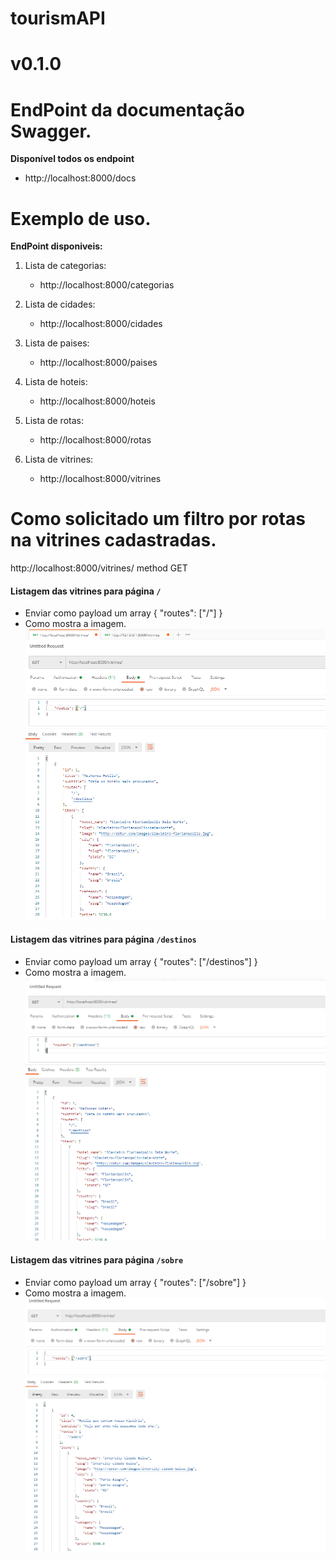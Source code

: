 # tourismAPI

# v0.1.0

# EndPoint da documentação Swagger.
**Disponível todos os endpoint**

* http://localhost:8000/docs 

# Exemplo de uso.


**EndPoint disponiveis:**

1. Lista de categorias:
    * http://localhost:8000/categorias

2. Lista de cidades:
    * http://localhost:8000/cidades

3. Lista de paises:
    * http://localhost:8000/paises

4. Lista de hoteis:
    * http://localhost:8000/hoteis

5. Lista de rotas:
    * http://localhost:8000/rotas

6. Lista de vitrines:
    * http://localhost:8000/vitrines


# Como solicitado um filtro por rotas na vitrines cadastradas.

http://localhost:8000/vitrines/ method GET

#### Listagem das vitrines para página `/`

- Enviar como payload um array { "routes": ["/"] }
- Como mostra a imagem.
![ ](https://github.com/fabricioadenir/tourismAPI/blob/main/docs/barra.png?raw=true)

#### Listagem das vitrines para página `/destinos`

- Enviar como payload um array { "routes": ["/destinos"] }
- Como mostra a imagem.
![ ](https://github.com/fabricioadenir/tourismAPI/blob/main/docs/destinos.png?raw=true)


#### Listagem das vitrines para página `/sobre`

- Enviar como payload um array { "routes": ["/sobre"] }
- Como mostra a imagem.
![ ](https://github.com/fabricioadenir/tourismAPI/blob/main/docs/sobre.png?raw=true)